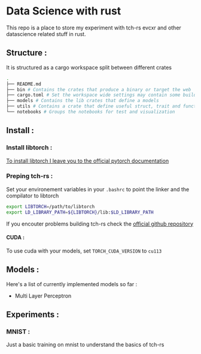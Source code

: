 # Data Science with rust  

This repo is a place to store my experiment with tch-rs evcxr and other datascience related stuff in rust.

## Structure : 

It is structured as a cargo workspace split between different crates

```sh
.
├── README.md
├── bin # Contains the crates that produce a binary or target the web  
├── cargo.toml # Set the workspace wide settings may contain some build scripts
├── models # Contains the lib crates that define a models
├── utils # Contains a crate that define useful struct, trait and functions 
└── notebooks # Groups the notebooks for test and visualization
```

## Install :

### Install libtorch :  

[To install libtorch I leave you to the official pytorch documentation](https://pytorch.org/cppdocs/installing.html)

### Preping tch-rs :

Set your environement variables in your ``.bashrc`` to point the linker and the compilator to libtorch

```sh
export LIBTORCH=/path/to/libtorch
export LD_LIBRARY_PATH=${LIBTORCH}/lib:$LD_LIBRARY_PATH
```

If you encouter problems building tch-rs check the [official github repository](https://github.com/LaurentMazare/tch-rs)

#### CUDA :

To use cuda with your models, set ``TORCH_CUDA_VERSION`` to ``cu113``



## Models :

Here's a list of currently implemented models so far : 
- Multi Layer Perceptron 

## Experiments : 

### MNIST : 

Just a basic training on mnist to understand the basics of tch-rs

